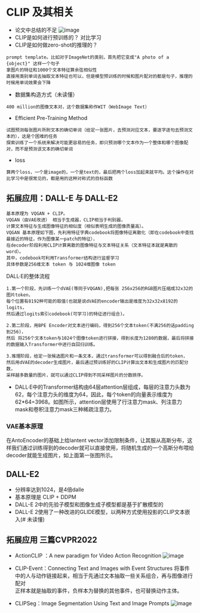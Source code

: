 # CLIP 及其相关
- 论文中总结的不足
![image](https://github.com/greasebig/multimodal/assets/121388156/85fa96b0-b9c8-4e4c-87b2-fa774557f0a7)
- CLIP是如何进行预训练的？
对比学习
- CLIP是如何做zero-shot的推理的？
```
prompt template。比如对于ImageNet的类别，首先把它变成"A photo of a {object}" 这样一个句子
拿图片的特征和1000个文本特征算余弦相似性
直接用类别单词去抽取文本特征也可以，但是模型预训练的时候和图片配对的都是句子，推理的时候用单词效果会下降
```
- 数据集构造方式（未读懂）
```
400 million的图像文本对，这个数据集称作WIT（WebImage Text）
```
- Efficient Pre-Training Method
```
试图预测每张图片所附文本的确切单词（给定一张图片，去预测对应文本，要逐字逐句去预测文本的），这是个困难的任务
探索训练了一个系统来解决可能更容易的任务，即只预测哪个文本作为一个整体和哪个图像配对，而不是预测该文本的确切单词
```
- loss
```
算两个loss，一个是image的，一个是text的，最后把两个loss加起来就平均。这个操作在对比学习中是很常见的，都是用的这种对称式的目标函数
```


## 拓展应用：DALL-E 与 DALL-E2
```
基本原理为 VQGAN + CLIP。
VQGAN（由VAE改进） 相当于生成器，CLIP相当于判别器，
计算文本特征与生成图像特征的相似度（相似表明生成的图像质量高）。
VQGAN 基本原理如下图，先利用特征字典codebook将图像特征离散化（即在codebook中查找最接近的特征，作为图像某一patch的特征），
在decoder阶段利用CLIP计算离散的图像特征与文本特征关系（文本特征本就是离散的word）。
其中，codebook可利用Transformer结构进行监督学习
具体参数是256维文本 token 与 1024维图像 token
```
DALL·E的整体流程
```
1.第一个阶段，先训练一个dVAE(等同于VQGAN),把每张 256x256的RGB图片压缩成32x32的图片token，
每个位置有8192种可能的取值(也就是说dVAE的encoder输出是维度为32x32x8192的logits，
然后通过logits索引codebook(可学习)的特征进行组合)。
```
```
2.第二阶段，用BPE Encoder对文本进行编码，得到256个文本token(不满256的话padding到256)，
然后 将256个文本token与1024个图像token进行拼接，得到长度为1280的数据，最后将拼接的数据输入Transformer中进行自回归训练。
```
```
3.推理阶段，给定一张候选图片和一条文本，通过transformer可以得到融合后的token，
然后用dVAE的decoder生成图片，最后通过预训练好的CLIP计算出文本和生成图片的匹配分数，
采样越多数量的图片，就可以通过CLIP得到不同采样图片的分数排序。
```
- DALL·E中的Transformer结构由64层attention层组成，每层的注意力头数为62，每个注意力头的维度为64，因此，每个token的向量表示维度为62*64=3968。如图所示，attention层使用了行注意力mask、列注意力mask和卷积注意力mask三种稀疏注意力。
### VAE基本原理
在AntoEncoder的基础上给lantent vector添加限制条件，让其服从高斯分布，这样我们通过训练得到的decoder就可以直接使用，将随机生成的一个高斯分布喂给decoder就能生成图片，如上面第一张图所示。



## DALL-E2
- 分辨率达到1024，是4倍dalle
- 基本原理是 CLIP + DDPM
- DALL-E 2中的先验子模型和图像生成子模型都是基于扩散模型的
- DALL-E 2使用了一种改进的GLIDE模型，以两种方式使用投影的CLIP文本嵌入(# 未读懂)

## 拓展应用 三篇CVPR2022
- ActionCLIP ：A new paradigm for Video Action Recognition
![image](https://github.com/greasebig/multimodal/assets/121388156/a6e1ed84-6217-4d2d-95c7-0121d7c23e92)

- CLIP-Event：Connecting Text and Images with Event Structures
将事件中的人与动作链接起来，相当于先通过文本抽取一些关系组合，再与图像进行配对<br>
正样本就是抽取的事件，负样本为替换的其他事件，也可替换动作主体。
- CLIPSeg：Image Segmentation Using Text and Image Prompts
![image](https://github.com/greasebig/multimodal/assets/121388156/2d3c843c-13ae-44d6-bb3e-c550e5c137cb)

